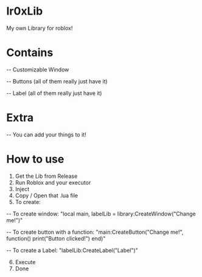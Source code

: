 # Ir0xLib

My own Library for roblox!

# **Contains**
-- Customizable Window

-- Buttons (all of them really just have it)

-- Label (all of them really just have it)


# **Extra**
-- You can add your things to it!

# **How to use**
1. Get the Lib from Release
2. Run Roblox and your executor
3. Inject
4. Copy / Open that .lua file
5. To create:

-- To create window: "local main, labelLib = library:CreateWindow("Change me!")"

-- To create button with a function: "main:CreateButton("Change me!", function()
                                        print("Button clicked!")
                                      end)"
                                      
-- To create a Label: "labelLib:CreateLabel("Label")"

6. Execute
7. Done
